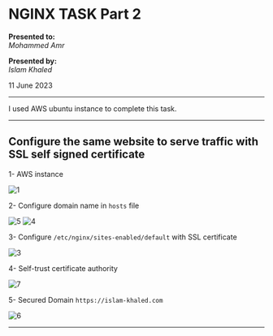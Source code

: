 # NGINX TASK Part 2

**Presented to:**    
_Mohammed Amr_    

**Presented by:**   
_Islam Khaled_    

11 June 2023

-----------------------------------------
I used AWS ubuntu instance to complete this task.

-----------------------------------------
## Configure the same website to serve traffic with SSL self signed certificate
1- AWS instance

![1](https://github.com/eslamkhaled560/Sprints-Tasks/assets/54172897/7b67a74d-65b4-411d-a958-bc7b0d0ca4b8)

2- Configure domain name in ```hosts``` file

![5](https://github.com/eslamkhaled560/Sprints-Tasks/assets/54172897/cfea2f10-9dfa-4f6d-b978-102b7eff3c32)
![4](https://github.com/eslamkhaled560/Sprints-Tasks/assets/54172897/2d666065-1f31-405a-b9d8-536f770fe7e6)

3- Configure ```/etc/nginx/sites-enabled/default``` with SSL certificate

![3](https://github.com/eslamkhaled560/Sprints-Tasks/assets/54172897/44996333-f9b3-4d40-8d79-05fa68935ed8)

4- Self-trust certificate authority

![7](https://github.com/eslamkhaled560/Sprints-Tasks/assets/54172897/b6d8c9c7-5a04-447d-a4b1-962dc2d2253e)

5- Secured Domain ```https://islam-khaled.com```

![6](https://github.com/eslamkhaled560/Sprints-Tasks/assets/54172897/40334a23-7199-480e-b42b-d677d83c4ef1)

-----------------------------------------
